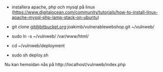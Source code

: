 * installera apache, php och mysql på linux (https://www.digitalocean.com/community/tutorials/how-to-install-linux-apache-mysql-php-lamp-stack-on-ubuntu)

* git clone git@bitbucket.org:joakimb/vulnerablewebshop.git ~/vulnweb/

* sudo ln -s ~/vulnweb/ /var/www/html/

* cd ~/vulnweb/deployment

* sudo sh deploy.sh <new-db-name> <new-user-name> <pass> <random-secret>

Nu kan hemsidan nås på http://localhost/vulnweb/index.php
